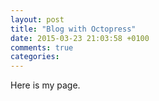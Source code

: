 ```yaml
---
layout: post
title: "Blog with Octopress"
date: 2015-03-23 21:03:58 +0100
comments: true
categories: 
---
```

Here is my page.